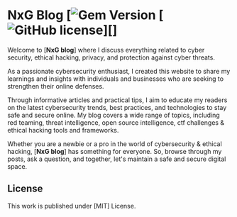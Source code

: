 # NxG Blog [![Gem Version]() [![GitHub license]()][]

Welcome to [**NxG blog**] where I discuss everything related to cyber security, ethical hacking, privacy, and protection against cyber threats. 

As a passionate cybersecurity enthusiast, I created this website to share my learnings and insights with individuals and businesses who are seeking to strengthen their online defenses. 

Through informative articles and practical tips, I aim to educate my readers on the latest cybersecurity trends, best practices, and technologies to stay safe and secure online. My blog covers a wide range of topics, including red teaming, threat intelligence, open source intelligence, ctf challenges & ethical hacking tools and frameworks.

Whether you are a newbie or a pro in the world of cybersecurity & ethical hacking, [**NxG blog**] has something for everyone. So, browse through my posts, ask a question, and together, let's maintain a safe and secure digital space.

## License

This work is published under [MIT] License.